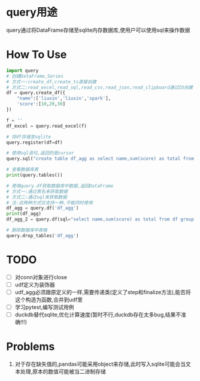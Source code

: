 # query用途
query通过将DataFrame存储至sqlite内存数据库,使用户可以使用sql来操作数据

# How To Use
```python
import query
# 创建DataFrame,Series
# 方式一:create_df,create_ts直接创建
# 方式二:read_excel,read_sql,read_csv,read_json,read_clipboard通过IO创建
df = query.create_df({
    "name":['liuxin','liuxin','spark'],
    'score':[10,20,30]
})

f = ''
df_excel = query.read_excel(f)

# 将df存储至sqlite
query.register(df=df)

# 使用sql语句,返回的是cursor
query.sql("create table df_agg as select name,sum(score) as total from df group by name")

# 查看数据库表
print(query.tables())

# 使用query.df获取数据库中数据,返回DataFrame
# 方式一:通过表名来获取数据
# 方式二:通过sql来获取数据
# 注:这两种方式仅支持一种,不能同时使用
df_agg = query.df('df_agg')
print(df_agg)
df_agg_2 = query.df(sql="select name,sum(score) as total from df group by name")

# 删除数据库中表格
query.drop_tables('df_agg')
```

# TODO
- [ ] 对conn对象进行close
- [ ] udf定义为装饰器
- [ ] udf_agg必须跟原定义的一样,需要传递类(定义了step和finalize方法),能否将这个构造为函数,合并到udf里
- [ ] 学习pytest,编写测试用例
- [ ] duckdb替代sqlite,优化计算速度(暂时不行,duckdb存在太多bug,结果不准确!!!)

# Problems
1. 对于存在缺失值的,pandas可能采用object来存储,此时写入sqlite可能会当文本处理,原本的数值可能被当二进制存储
